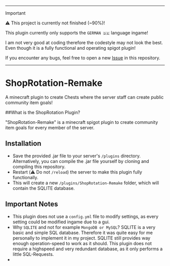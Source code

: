 
---

>[!IMPORTANT]
>:warning: This project is currently not finished (~90%)!
>
>This plugin currently only supports the `GERMAN 🇩🇪` language ingame!
>
>I am not very good at coding therefore the codestyle may not look the best.
>Even though it is a fully functional and operating spigot plugin!
>
>If you encounter any bugs, feel free to open a new [Issue](https://github.com/NYC_1809/ShopRotation-Remake/issues) in this repository.

---


# ShopRotation-Remake
A minecraft plugin to create Chests where the server staff can create public community item goals!

##What is the ShopRotation Plugin?

"ShopRotation-Remake" is a minecraft spigot plugin to create community item goals for every member of the server.



## Installation

- Save the provided .jar file to your server's `/plugins` directory. Alternatively, you can compile the .jar file yourself by cloning and compiling this repository.
- Restart (⚠️ Do not `/reload`) the server to make this plugin fully functionally.
- This will create a new `/plugins/ShopRotation-Remake` folder, which will contain the SQLITE database.

## Important Notes

- This plugin does not use a `config.yml` file to modify settings, as every setting could be modified ingame due to a gui.
- Why `SQLITE` and not for example `MongoDB or MySQL`? SQLITE is a very basic and simple SQL database. Therefore it was quite easy for me personally to implement it in my project. SQLITE still provides way enough operation-speed to work as it should. This plugin does not require a highspeed and very redundant database, as it only performs a little SQL-Requests.
- 
